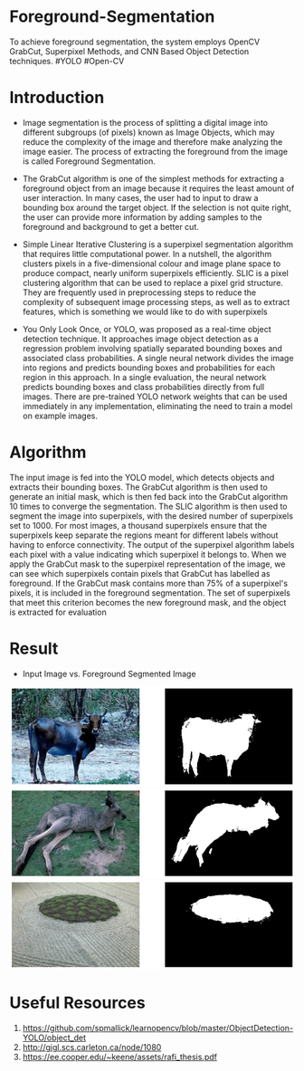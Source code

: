 # Foreground-Segmentation
To achieve foreground segmentation, the system employs OpenCV GrabCut, Superpixel Methods, and CNN Based Object Detection techniques. #YOLO #Open-CV

# Introduction

- Image segmentation is the process of splitting a digital image into different subgroups (of pixels)
known as Image Objects, which may reduce the complexity of the image and therefore make
analyzing the image easier. The process of extracting the foreground from the image is called
Foreground Segmentation.

- The GrabCut algorithm is one of the simplest methods for extracting a foreground
object from an image because it requires the least amount of user interaction. In many
cases, the user had to input to draw a bounding box around the target object. If the
selection is not quite right, the user can provide more information by adding samples to
the foreground and background to get a better cut.

- Simple Linear Iterative Clustering is a superpixel segmentation algorithm that
requires little computational power. In a nutshell, the algorithm clusters pixels in a
five-dimensional colour and image plane space to produce compact, nearly uniform
superpixels efficiently. SLIC is a pixel clustering algorithm that can be used to replace a
pixel grid structure. They are frequently used in preprocessing steps to reduce the
complexity of subsequent image processing steps, as well as to extract features, which
is something we would like to do with superpixels

- You Only Look Once, or YOLO, was proposed as a real-time object detection technique.
It approaches image object detection as a regression problem involving spatially
separated bounding boxes and associated class probabilities. A single neural network
divides the image into regions and predicts bounding boxes and probabilities for each
region in this approach. In a single evaluation, the neural network predicts bounding
boxes and class probabilities directly from full images. There are pre-trained YOLO
network weights that can be used immediately in any implementation, eliminating the
need to train a model on example images.

# Algorithm

The input image is fed into the YOLO model, which detects objects and extracts their bounding
boxes. The GrabCut algorithm is then used to generate an initial mask, which is then fed back
into the GrabCut algorithm 10 times to converge the segmentation. The SLIC algorithm is then
used to segment the image into superpixels, with the desired number of superpixels set to 1000.
For most images, a thousand superpixels ensure that the superpixels keep separate the regions
meant for different labels without having to enforce connectivity. The output of the superpixel
algorithm labels each pixel with a value indicating which superpixel it belongs to. When we
apply the GrabCut mask to the superpixel representation of the image, we can see which
superpixels contain pixels that GrabCut has labelled as foreground. If the GrabCut mask
contains more than 75% of a superpixel's pixels, it is included in the foreground segmentation.
The set of superpixels that meet this criterion becomes the new foreground mask, and the
object is extracted for evaluation

# Result

* Input Image vs. Foreground Segmented Image

![Image1](./outputs/1.png)
![Image2](./outputs/2.png)
![Image3](./outputs/3.png)

# Useful Resources

1. https://github.com/spmallick/learnopencv/blob/master/ObjectDetection-YOLO/object_det
2. http://gigl.scs.carleton.ca/node/1080
3. https://ee.cooper.edu/~keene/assets/rafi_thesis.pdf
